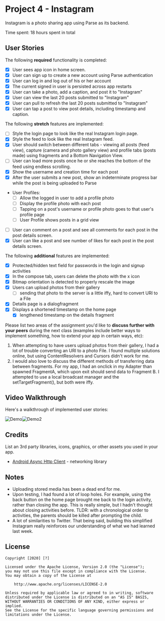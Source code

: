 # Project 4 - Instagram

Instagram is a photo sharing app using Parse as its backend.

Time spent: 18 hours spent in total

## User Stories

The following **required** functionality is completed:

- [x] User sees app icon in home screen.
- [x] User can sign up to create a new account using Parse authentication
- [x] User can log in and log out of his or her account
- [x] The current signed in user is persisted across app restarts
- [x] User can take a photo, add a caption, and post it to "Instagram"
- [x] User can view the last 20 posts submitted to "Instagram"
- [x] User can pull to refresh the last 20 posts submitted to "Instagram"
- [x] User can tap a post to view post details, including timestamp and caption.

The following **stretch** features are implemented:

- [ ] Style the login page to look like the real Instagram login page.
- [x] Style the feed to look like the real Instagram feed.
- [x] User should switch between different tabs - viewing all posts (feed view), capture (camera and photo gallery view) and profile tabs (posts made) using fragments and a Bottom Navigation View.
- [ ] User can load more posts once he or she reaches the bottom of the feed using endless scrolling.
- [x] Show the username and creation time for each post
- [x] After the user submits a new post, show an indeterminate progress bar while the post is being uploaded to Parse
- User Profiles:
  - [ ] Allow the logged in user to add a profile photo
  - [ ] Display the profile photo with each post
  - [ ] Tapping on a post's username or profile photo goes to that user's profile page
  - [ ] User Profile shows posts in a grid view
- [ ] User can comment on a post and see all comments for each post in the post details screen.
- [x] User can like a post and see number of likes for each post in the post details screen.

The following **additional** features are implemented:
- [x] Protected/hidden text field for passwords in the login and signup activities
- [x] In the compose tab, users can delete the photo with the x icon
- [x] Bitmap orientation is detected to properly rescale the image
- [x] Users can upload photos from their gallery
  - [ ] sending that photo to the server is a little iffy, hard to convert URI to a File
- [x] Details page is a dialogfragment
- [x] Displays a shortened timestamp on the home page
  - [x] lengthened timestamp on the details fragment

Please list two areas of the assignment you'd like to **discuss further with your peers** during the next class (examples include better ways to implement something, how to extend your app in certain ways, etc):

1. When attempting to have users upload photos from their gallery, I had a lot of trouble converting an URI to a photo File. I found multiple solutions online, but using ContentResolvers and Cursors didn't work for me.
2. I would also love to discuss the different methods of transferring data between fragments. For my app, I had an onclick in my Adapter than spawned FragmentA, which upon exit should send data to Fragment B. I attempted to use a local broadcast manager and the setTargetFragment(), but both were iffy.

## Video Walkthrough

Here's a walkthrough of implemented user stories:

![Demo](https://github.com/aczoo/Instagram/blob/master/insta_demo.gif)![Demo2](https://github.com/aczoo/Instagram/blob/master/insta_demo2.gif)


## Credits

List an 3rd party libraries, icons, graphics, or other assets you used in your app.

- [Android Async Http Client](http://loopj.com/android-async-http/) - networking library


## Notes
- Uploading stored media has been a dead end for me.
- Upon testing, I had found a lot of loop holes. For example, using the back button on the home page brought me back to the login activity, rather than closing the app. This is really simple, but I hadn't thought about closing activities before. TLDR: with a chronological order to activities, the parents should be killed after prompting the child.
- A lot of similarities to Twitter. That being said, building this simplified Instagram really reinforces our understanding of what we had learned last week.

## License

    Copyright [2020] [?]

    Licensed under the Apache License, Version 2.0 (the "License");
    you may not use this file except in compliance with the License.
    You may obtain a copy of the License at

        http://www.apache.org/licenses/LICENSE-2.0

    Unless required by applicable law or agreed to in writing, software
    distributed under the License is distributed on an "AS IS" BASIS,
    WITHOUT WARRANTIES OR CONDITIONS OF ANY KIND, either express or implied.
    See the License for the specific language governing permissions and
    limitations under the License.
